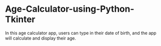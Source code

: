 # Age-Calculator-using-Python-Tkinter
In this age calculator app, users can type in their date of birth, and the app will calculate and display their age.

